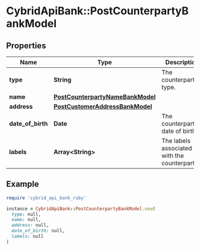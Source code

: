 # CybridApiBank::PostCounterpartyBankModel

## Properties

| Name | Type | Description | Notes |
| ---- | ---- | ----------- | ----- |
| **type** | **String** | The counterparty&#39;s type. |  |
| **name** | [**PostCounterpartyNameBankModel**](PostCounterpartyNameBankModel.md) |  | [optional] |
| **address** | [**PostCustomerAddressBankModel**](PostCustomerAddressBankModel.md) |  | [optional] |
| **date_of_birth** | **Date** | The counterparty&#39;s date of birth. | [optional] |
| **labels** | **Array&lt;String&gt;** | The labels associated with the counterparty. | [optional] |

## Example

```ruby
require 'cybrid_api_bank_ruby'

instance = CybridApiBank::PostCounterpartyBankModel.new(
  type: null,
  name: null,
  address: null,
  date_of_birth: null,
  labels: null
)
```

